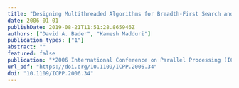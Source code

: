 ```yaml
---
title: "Designing Multithreaded Algorithms for Breadth-First Search and st-connectivity on the Cray MTA-2"
date: 2006-01-01
publishDate: 2019-08-21T11:51:28.865946Z
authors: ["David A. Bader", "Kamesh Madduri"]
publication_types: ["1"]
abstract: ""
featured: false
publication: "*2006 International Conference on Parallel Processing (ICPP 2006), 14-18 August 2006, Columbus, Ohio, USA*"
url_pdf: "https://doi.org/10.1109/ICPP.2006.34"
doi: "10.1109/ICPP.2006.34"
---
```


